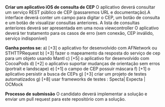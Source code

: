 **Criar um aplicativo iOS de consulta de CEP**
  O aplicativo deverá consultar um serviço REST público de CEP (passaremos URL e documentação).A interface deverá conter um campo para digitar o CEP, um botão de consulta e um botão de visualizar consultas anteriores.
A lista de consultas anteriores deverá ser apresentada em uma nova viewcontroller
O aplicativo deverá ter tratamento para os casos de erro (sem conexão, CEP inválido, serviço indisponível)


**Ganha pontos se:**
a) [+3] o aplicativo for desenvolvido com AFNetwork ou STHTTPRequest
b) [+3] fazer o mapeamento da resposta do serviço de cep para um objeto usando Mantl
c) [+5] o aplicativo for desenvolvido com CocoaPods
d) [+2] o aplicativo suportar mudanças de orientação sem erros (portrait e landscape)
e) [+1] o campo de CEP possuir máscara
f) [+1] o aplicativo persistir a busca de CEPs
g) [+3] criar um projeto de testes automatizados
g) [+8] usar frameworks de testes : Specta| Expecta | OCMock

**Processo de submissão**
O candidato deverá implementar a solução e enviar um pull request para este repositório com a solução.